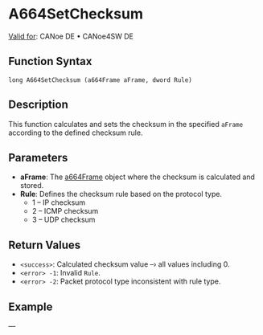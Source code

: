 # A664SetChecksum

[Valid for](../../../Shared/FeatureAvailability.md):  CANoe DE • CANoe4SW DE

## Function Syntax

```
long A664SetChecksum (a664Frame aFrame, dword Rule)
```

## Description

This function calculates and sets the checksum in the specified `aFrame` according to the defined checksum rule.

## Parameters

- **aFrame**: The [a664Frame](../../../CANoeCANalyzer/AFDX/capl/afdxDefineAFDXframe.md) object where the checksum is calculated and stored.
- **Rule**: Defines the checksum rule based on the protocol type.
  - 1 – IP checksum
  - 2 – ICMP checksum
  - 3 – UDP checksum

## Return Values

- `<success>`: Calculated checksum value –› all values including 0.
- `<error> -1`: Invalid `Rule`.
- `<error> -2`: Packet protocol type inconsistent with rule type.

## Example

—

